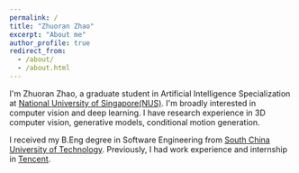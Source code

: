 ```yaml
---
permalink: /
title: "Zhuoran Zhao"
excerpt: "About me"
author_profile: true
redirect_from: 
  - /about/
  - /about.html
---
```


I'm Zhuoran Zhao, a graduate student in Artificial Intelligence Specialization at [National University of Singapore(NUS)](https://nus.edu.sg/). I'm broadly interested in computer vision and deep learning. I have research experience in 3D computer vision, generative models, conditional motion generation.

I received my B.Eng degree in Software Engineering from [South China University of Technology](https://www.scut.edu.cn/en/). Previously, I had work experience and internship in [Tencent](https://www.tencent.com/en-us/).
